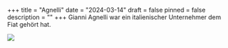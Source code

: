 +++
title = "Agnelli"
date = "2024-03-14"
draft = false
pinned = false
description = ""
+++
Gianni Agnelli war ein italienischer Unternehmer dem Fiat gehört hat.

![](https://www.srf.ch/static/cms/images/960w/-srf-4/international/2021/03-2021/677979.agnelli.jpg-.jpg)